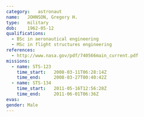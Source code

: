 ```yaml
---
category:	astronaut
name:	JOHNSON, Gregory H.
type:	military
dob:	1962-05-12
qualifications:
  - BSc in aeronautical engineering
  - MSc in flight structures engineering
references:
  - http://www.nasa.gov/pdf/740566main_current.pdf
missions:
  - name: STS-123
    time_start:   2008-03-11T06:28:14Z
    time_end:     2008-03-27T00:40:42Z
  - name: STS-134
    time_start:   2011-05-16T12:56:28Z
    time_end:     2011-06-01T06:36Z
evas:
gender:	Male
---
```

